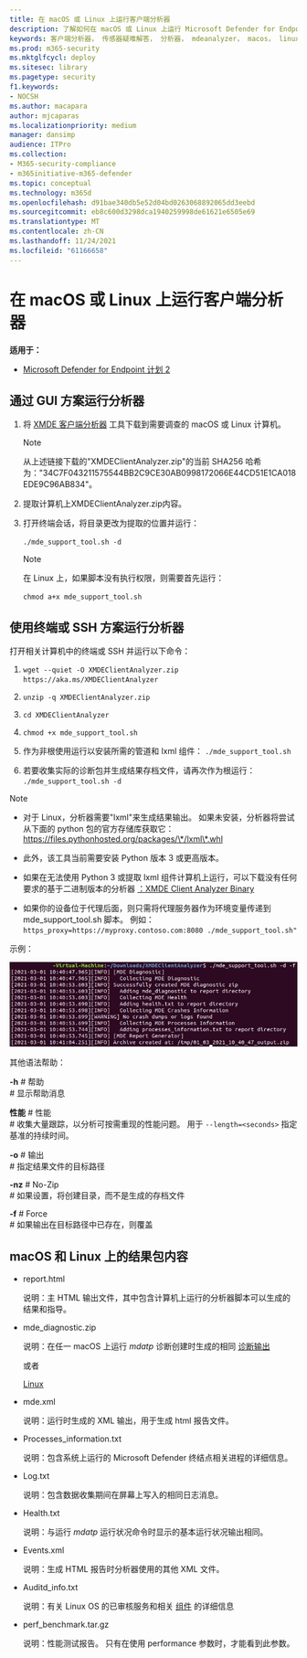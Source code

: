 ```yaml
---
title: 在 macOS 或 Linux 上运行客户端分析器
description: 了解如何在 macOS 或 Linux 上运行 Microsoft Defender for Endpoint Client Analyzer
keywords: 客户端分析器， 传感器疑难解答， 分析器， mdeanalyzer， macos， linux， mdeanalyzer
ms.prod: m365-security
ms.mktglfcycl: deploy
ms.sitesec: library
ms.pagetype: security
f1.keywords:
- NOCSH
ms.author: macapara
author: mjcaparas
ms.localizationpriority: medium
manager: dansimp
audience: ITPro
ms.collection:
- M365-security-compliance
- m365initiative-m365-defender
ms.topic: conceptual
ms.technology: m365d
ms.openlocfilehash: d91bae340db5e52d04bd0263068892065dd3eebd
ms.sourcegitcommit: eb8c600d3298dca1940259998de61621e6505e69
ms.translationtype: MT
ms.contentlocale: zh-CN
ms.lasthandoff: 11/24/2021
ms.locfileid: "61166658"
---
```

# <a name="run-the-client-analyzer-on-macos-and-linux"></a>在 macOS 或 Linux 上运行客户端分析器

**适用于：**
- [Microsoft Defender for Endpoint 计划 2](https://go.microsoft.com/fwlink/p/?linkid=2154037)

## <a name="running-the-analyzer-through-gui-scenario"></a>通过 GUI 方案运行分析器

1. 将 [XMDE 客户端分析器](https://aka.ms/XMDEClientAnalyzer) 工具下载到需要调查的 macOS 或 Linux 计算机。

   > [!NOTE]
   > 从上述链接下载的"XMDEClientAnalyzer.zip"的当前 SHA256 哈希为："34C7F043211575544BB2C9CE30AB0998172066E44CD51E1CA018EDE9C96AB834"。

2. 提取计算机上XMDEClientAnalyzer.zip内容。

3. 打开终端会话，将目录更改为提取的位置并运行：

   `./mde_support_tool.sh -d`

   > [!NOTE]
   > 在 Linux 上，如果脚本没有执行权限，则需要首先运行：
   >
   > `chmod a+x mde_support_tool.sh`

## <a name="running-the-analyzer-using-a-terminal-or-ssh-scenario"></a>使用终端或 SSH 方案运行分析器

打开相关计算机中的终端或 SSH 并运行以下命令：

1. `wget --quiet -O XMDEClientAnalyzer.zip https://aka.ms/XMDEClientAnalyzer`

2. `unzip -q XMDEClientAnalyzer.zip`

3. `cd XMDEClientAnalyzer`

4. `chmod +x mde_support_tool.sh`

3. 作为非根使用运行以安装所需的管道和 lxml 组件： `./mde_support_tool.sh`

4. 若要收集实际的诊断包并生成结果存档文件，请再次作为根运行： `./mde_support_tool.sh -d`

> [!NOTE]
> - 对于 Linux，分析器需要"lxml"来生成结果输出。 如果未安装，分析器将尝试从下面的 python 包的官方存储库获取它： <https://files.pythonhosted.org/packages/\*/lxml\*.whl>
> 
> - 此外，该工具当前需要安装 Python 版本 3 或更高版本。
>
> - 如果在无法使用 Python 3 或提取 lxml 组件计算机上运行，可以下载没有任何要求的基于二进制版本的分析器 [：XMDE Client Analyzer Binary](https://aka.ms/XMDEClientAnalyzerBinary)
>
> - 如果你的设备位于代理后面，则只需将代理服务器作为环境变量传递到 mde_support_tool.sh 脚本。 例如：`https_proxy=https://myproxy.contoso.com:8080 ./mde_support_tool.sh"`

示例：

![命令行示例的图像。](images/4ca188f6c457e335abe3c9ad3eddda26.png)

其他语法帮助：

**-h** \# 帮助<br>
\# 显示帮助消息

**性能** \# 性能<br>
\# 收集大量跟踪，以分析可按需重现的性能问题。 用于 `--length=<seconds>` 指定基准的持续时间。

**-o** \# 输出<br>
\# 指定结果文件的目标路径

**-nz** \# No-Zip<br>
\# 如果设置，将创建目录，而不是生成的存档文件

**-f** \# Force<br>
\# 如果输出在目标路径中已存在，则覆盖

## <a name="result-package-contents-on-macos-and-linux"></a>macOS 和 Linux 上的结果包内容

- report.html

  说明：主 HTML 输出文件，其中包含计算机上运行的分析器脚本可以生成的结果和指导。

- mde_diagnostic.zip

  说明：在任一 macOS 上运行 *mdatp* 诊断创建时生成的相同 [诊断输出](/windows/security/threat-protection/microsoft-defender-atp/mac-resources#collecting-diagnostic-information)

  或者

  [Linux](/windows/security/threat-protection/microsoft-defender-atp/linux-resources#collect-diagnostic-information)

- mde.xml

  说明：运行时生成的 XML 输出，用于生成 html 报告文件。

- Processes_information.txt

  说明：包含系统上运行的 Microsoft Defender 终结点相关进程的详细信息。

- Log.txt

  说明：包含数据收集期间在屏幕上写入的相同日志消息。

- Health.txt

  说明：与运行 *mdatp* 运行状况命令时显示的基本运行状况输出相同。

- Events.xml

  说明：生成 HTML 报告时分析器使用的其他 XML 文件。

- Auditd_info.txt

  说明：有关 Linux OS 的已审核服务和相关 [组件](/windows/security/threat-protection/microsoft-defender-atp/linux-support-events) 的详细信息

- perf_benchmark.tar.gz

  说明：性能测试报告。 只有在使用 performance 参数时，才能看到此参数。

